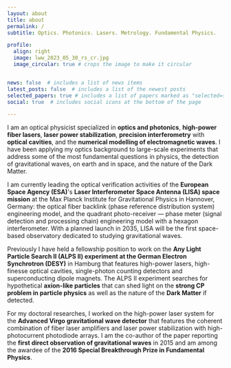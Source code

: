 ```yaml
---
layout: about
title: about
permalink: /
subtitle: Optics. Photonics. Lasers. Metrology. Fundamental Physics.

profile:
  align: right
  image: lww_2023_05_30_rs_cr.jpg
  image_circular: true # crops the image to make it circular


news: false  # includes a list of news items
latest_posts: false  # includes a list of the newest posts
selected_papers: true # includes a list of papers marked as "selected={true}"
social: true  # includes social icons at the bottom of the page

---
```


I am an optical physicist specialized in **optics and photonics**, **high-power fiber lasers**, **laser power stabilization**, **precision interferometry** with **optical cavities**, and the **numerical modelling of electromagnetic waves**. I have been applying my optics background to large-scale experiments that address some of the most fundamental questions in physics, the detection of gravitational waves, on earth and in space, and the nature of the Dark Matter.

I am currently leading the optical verification activities of the **European Space Agency (ESA)**'s **Laser Interferometer Space Antenna (LISA) space mission** at the Max Planck Institute for Gravitational Physics in Hannover, Germany: the optical fiber backlink (phase reference distribution system) engineering model, and the quadrant photo-receiver — phase meter (signal detection and processing chain) engineering model with a hexagon interferometer. With a planned launch in 2035, LISA will be the first space-based observatory dedicated to studying gravitational waves.

Previously I have held a fellowship position to work on the **Any Light Particle Search II (ALPS II) experiment at the German Electron Synchrotron (DESY)** in Hamburg that features high-power lasers, high-finesse optical cavities, single-photon counting detectors and superconducting dipole magnets. The ALPS II experiment searches for hypothetical **axion-like particles** that can shed light on the **strong CP problem in particle physics** as well as the nature of the **Dark Matter** if detected. 

For my doctoral researches, I worked on the high-power laser system for the **Advanced Virgo gravitational wave detector** that features the coherent combination of fiber laser amplifiers and laser power stabilization with high-photocurrent photodiode arrays. I am the co-author of the paper reporting the **first direct observation of gravitational waves** in 2015 and am among the awardee of the **2016 Special Breakthrough Prize in Fundamental Physics**.




